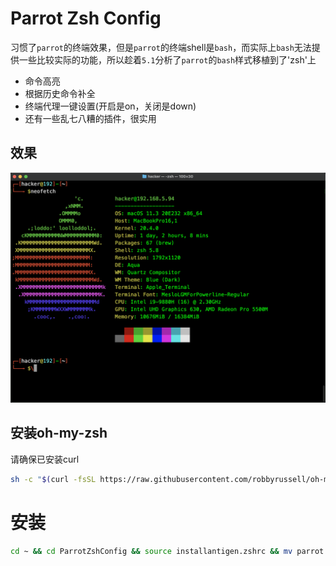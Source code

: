 # Parrot Zsh Config
习惯了`parrot`的终端效果，但是`parrot`的终端shell是`bash`，而实际上`bash`无法提供一些比较实际的功能，所以趁着`5.1`分析了`parrot`的`bash`样式移植到了'zsh'上
* 命令高亮
* 根据历史命令补全
* 终端代理一键设置(开启是on，关闭是down)
* 还有一些乱七八糟的插件，很实用

## 效果
![](media/1.png)

## 安装oh-my-zsh
请确保已安装curl

```bash
sh -c "$(curl -fsSL https://raw.githubusercontent.com/robbyrussell/oh-my-zsh/master/tools/install.sh)"
```

# 安装
```bash
cd ~ && cd ParrotZshConfig && source installantigen.zshrc && mv parrot.zshrc ~/.zshrc && source ~/.zshrc
```
